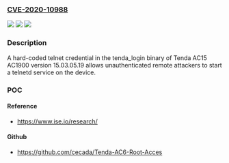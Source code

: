 ### [CVE-2020-10988](https://cve.mitre.org/cgi-bin/cvename.cgi?name=CVE-2020-10988)
![](https://img.shields.io/static/v1?label=Product&message=n%2Fa&color=blue)
![](https://img.shields.io/static/v1?label=Version&message=n%2Fa&color=blue)
![](https://img.shields.io/static/v1?label=Vulnerability&message=n%2Fa&color=brighgreen)

### Description

A hard-coded telnet credential in the tenda_login binary of Tenda AC15 AC1900 version 15.03.05.19 allows unauthenticated remote attackers to start a telnetd service on the device.

### POC

#### Reference
- https://www.ise.io/research/

#### Github
- https://github.com/cecada/Tenda-AC6-Root-Acces

